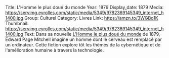 Title: L'Homme le plus doué du monde
Year: 1879
Display_date: 1879
Media: https://servimg.eyrolles.com/static/media/5349/9782369145349_internet_h1400.jpg
Group: Culturel
Category: Livres
Link: https://amzn.to/3WGBo1K
Thumbnail: https://servimg.eyrolles.com/static/media/5349/9782369145349_internet_h1400.jpg
Text: Dans sa nouvelle [L'Homme le plus doué du monde](https://amzn.to/3WGBo1K) de 1879, Edward Page Mitchell imagine un homme dont le cerveau est remplacé par un ordinateur. Cette fiction explore tôt les thèmes de la cybernétique et de l'amélioration humaine à travers la technologie.


